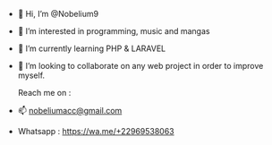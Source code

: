 - 👋 Hi, I’m @Nobelium9

- 👀 I’m interested in programming, music and mangas

- 🌱 I’m currently learning PHP & LARAVEL

- 💞️ I’m looking to collaborate on any web project in order to improve myself.

  Reach me on : 

- 📫 nobeliumacc@gmail.com

- Whatsapp : https://wa.me/+22969538063



<!---
Nobelium9/Nobelium9 is a ✨ special ✨ repository because its `README.md` (this file) appears on your GitHub profile.
You can click the Preview link to take a look at your changes.
--->
